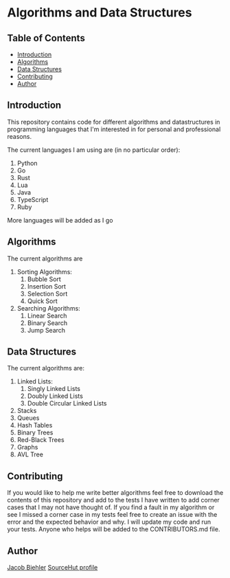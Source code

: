 # Algorithms and Data Structures

## Table of Contents

<!-- vim-markdown-toc GitLab -->

* [Introduction](#introduction)
* [Algorithms](#algorithms)
* [Data Structures](#data-structures)
* [Contributing](#contributing)
* [Author](#author)

<!-- vim-markdown-toc -->

## Introduction

This repository contains code for different algorithms and datastructures in programming languages that I'm interested in for personal and professional reasons.

The current languages I am using are (in no particular order):

1. Python
2. Go
3. Rust
4. Lua
5. Java
6. TypeScript
7. Ruby

More languages will be added as I go

## Algorithms

The current algorithms are

1. Sorting Algorithms:
	1. Bubble Sort
	2. Insertion Sort
	3. Selection Sort
	4. Quick Sort
2. Searching Algorithms:
	1. Linear Search
	2. Binary Search
	3. Jump Search

## Data Structures

The current algorithms are:

1. Linked Lists:
	1. Singly Linked Lists
	2. Doubly Linked Lists
	3. Double Circular Linked Lists
2. Stacks
3. Queues
4. Hash Tables
5. Binary Trees
6. Red-Black Trees
7. Graphs
8. AVL Tree

## Contributing

If you would like to help me write better algorithms feel free to download the contents of this repository and add to the tests I have written to add corner cases that I may not have thought of. If you find a fault in my algorithm or see I missed a corner case in my tests feel free to create an issue with the error and the expected behavior and why. I will update my code and run your tests. Anyone who helps will be added to the CONTRIBUTORS.md file.

## Author

[Jacob Biehler](https://www.linkedin.com/in/jacob-biehler-475573139/)
[SourceHut profile](https://git.sr.ht/~biehlerj/)
